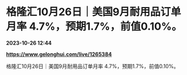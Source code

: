 # 格隆汇10月26日｜美国9月耐用品订单月率 4.7%，预期1.7%，前值0.10%。

**2023-10-26 12:44**

**https://www.gelonghui.com/live/1265384**

格隆汇10月26日｜美国9月耐用品订单月率 4.7%，预期1.7%，前值0.10%。